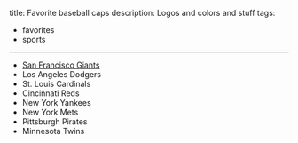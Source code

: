 title: Favorite baseball caps
description: Logos and colors and stuff
tags:
- favorites
- sports
---

- [San Francisco Giants](http://www.sportslogos.net/logos/view/k04fv0hukg05n3f8et45jey88/San_Francisco_Giants/1994/Cap_Logo)
- Los Angeles Dodgers
- St. Louis Cardinals
- Cincinnati Reds
- New York Yankees
- New York Mets
- Pittsburgh Pirates
- Minnesota Twins
